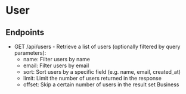 # User

## Endpoints
- GET /api/users - Retrieve a list of users (optionally filtered by query parameters):
    - name: Filter users by name
    - email: Filter users by email
    - sort: Sort users by a specific field (e.g. name, email, created_at)
    - limit: Limit the number of users returned in the response
    - offset: Skip a certain number of users in the result set
Business
